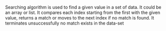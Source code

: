Searching algorithm is used to find a given value in a set of data. It could be
an array or list. It compares each index starting from the first with the given
value,  returns a match or moves to the next index if no match is found. It
terminates unsuccessfully no match exists in the data-set
